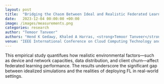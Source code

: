 ```yaml
---
layout: post
title:  "Bridging the Chasm Between Ideal and Realistic Federated Learning: A Measurements Study"
date:   2023-12-04 00:00:00 +00:00
image: /images/measurements.png
categories: research
author: "Temoor Tanveer"
authors: "Hend K Gedawy, Khaled A Harras, <strong>Temoor Tanveer</strong>, Thang Bui"
venue: "IEEE International Conference on Cloud Computing Technology and Science (CloudCom)"
---
```

This empirical study quantifues how realistic environmental factors—such as device and network capacities, data distribution, and client churn—affect federated learning performance. The results underscore the significant gap between idealized simulations and the realities of deploying FL in real-world settings.
